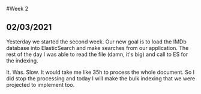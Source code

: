 #Week 2

## 02/03/2021

Yesterday we started the second week.
Our new goal is to load the IMDb database into ElasticSearch and make searches from our application.
The rest of the day I was able to read the file (damn, it's big) and call to ES for the indexing.

It. Was. Slow. It would take me like 35h to process the whole document.
So I did stop the processing and today I will make the bulk indexing that we were projected to implement too.
